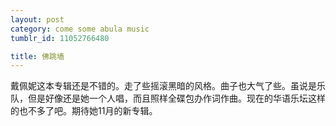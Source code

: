 ```yaml
---
layout: post
category: come some abula music
tumblr_id: 11052766480

title: 佛跳墙
---
```


<p>戴佩妮这本专辑还是不错的。走了些摇滚黑暗的风格。曲子也大气了些。虽说是乐队，但是好像还是她一个人唱，而且照样全碟包办作词作曲。现在的华语乐坛这样的也不多了吧。期待她11月的新专辑。</p> 
